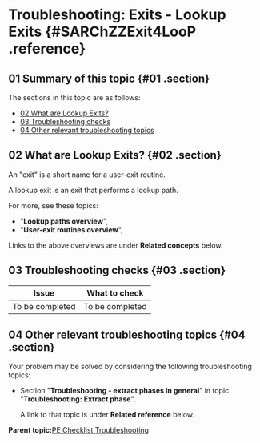 # Troubleshooting: Exits - Lookup Exits {#SARChZZExit4LooP .reference}

## 01 Summary of this topic {#01 .section}

The sections in this topic are as follows:

-   [02 What are Lookup Exits?](#02)
-   [03 Troubleshooting checks](#03)
-   [04 Other relevant troubleshooting topics](#04)

## 02 What are Lookup Exits? {#02 .section}

An "exit" is a short name for a user-exit routine.

A lookup exit is an exit that performs a lookup path.

For more, see these topics:

-   "**Lookup paths overview**",
-   "**User-exit routines overview**",

Links to the above overviews are under **Related concepts** below.

## 03 Troubleshooting checks {#03 .section}

|Issue|What to check|
|-----|-------------|
|To be completed|To be completed|

## 04 Other relevant troubleshooting topics {#04 .section}

Your problem may be solved by considering the following troubleshooting topics:

-   Section "**Troubleshooting - extract phases in general**" in topic "**Troubleshooting: Extract phase**".

    A link to that topic is under **Related reference** below.


**Parent topic:**[PE Checklist Troubleshooting](../html/AAR905PMChecklistTr.md)

